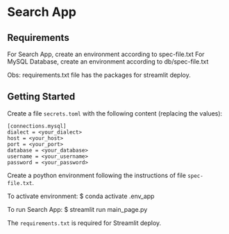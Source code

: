 # Search App

## Requirements

<!-- Data App: .env_app
Database: .env_mysql -->

For Search App, create an environment according to spec-file.txt
For MySQL Database, create an environment according to db/spec-file.txt

Obs: requirements.txt file has the packages for streamlit deploy.

## Getting Started

Create a file `secrets.toml` with the following content (replacing the values):

```
[connections.mysql]
dialect = <your_dialect>
host = <your_host>
port = <your_port>
database = <your_database>
username = <your_username>
password = <your_password>
```

Create a poython environment following the instructions of file `spec-file.txt`.

To activate environment:
$ conda activate .env_app

To run Search App:
$ streamlit run main_page.py

The `requirements.txt` is required for Streamlit deploy.